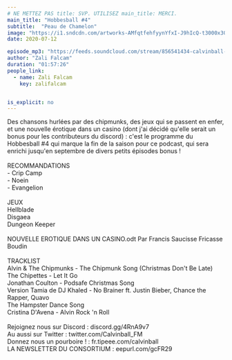 ```yaml
---
# NE METTEZ PAS title: SVP. UTILISEZ main_title: MERCI.
main_title: "Hobbesball #4"
subtitle:  "Peau de Chamelon"
image: "https://i1.sndcdn.com/artworks-AMfqtfehfyynYfxI-J9hIcQ-t3000x3000.jpg"
date: 2020-07-12

episode_mp3: "https://feeds.soundcloud.com/stream/856541434-calvinball-radio-hobbesball-4-peau-de-chamelon.mp3"
author: "Zali Falcam"
duration: "01:57:26"
people_link: 
  - name: Zali Falcam
    key: zalifalcam


is_explicit: no
---
```


<PodcastHeader/>

<!-- ECRIRE LA DESCRIPTION DE L'EPISODE SOUS CETTE LIGNE -->
Des chansons hurlées par des chipmunks, des jeux qui se passent en enfer, et une nouvelle érotique dans un casino (dont j'ai décidé qu'elle serait un bonus pour les contributeurs du discord) : c'est le programme du Hobbesball #4 qui marque la fin de la saison pour ce podcast, qui sera enrichi jusqu'en septembre de divers petits épisodes bonus !<br><br>RECOMMANDATIONS<br>- Crip Camp<br>- Noein<br>- Evangelion<br><br>JEUX <br>Hellblade<br>Disgaea<br>Dungeon Keeper<br><br>NOUVELLE EROTIQUE DANS UN CASINO.odt Par Francis Saucisse Fricasse Boudin<br><br>TRACKLIST<br>Alvin &amp; The Chipmunks - The Chipmunk Song (Christmas Don't Be Late)<br>The Chipettes - Let It Go<br>Jonathan Coulton - Podsafe Christmas Song<br>Version Tamia de DJ Khaled - No Brainer ft. Justin Bieber, Chance the Rapper, Quavo<br>The Hampster Dance Song<br>Cristina D'Avena - Alvin Rock 'n Roll<br><br>Rejoignez nous sur Discord : discord.gg/4RnA9v7<br>Au aussi sur Twitter : twitter.com/Calvinball_FM<br>Donnez nous un pourboire ! : fr.tipeee.com/calvinball<br>LA NEWSLETTER DU CONSORTIUM : eepurl.com/gcFR29

